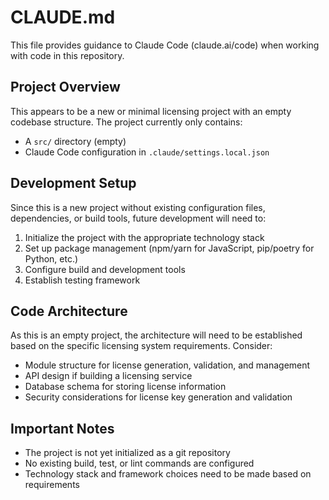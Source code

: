 # CLAUDE.md

This file provides guidance to Claude Code (claude.ai/code) when working with code in this repository.

## Project Overview

This appears to be a new or minimal licensing project with an empty codebase structure. The project currently only contains:
- A `src/` directory (empty)
- Claude Code configuration in `.claude/settings.local.json`

## Development Setup

Since this is a new project without existing configuration files, dependencies, or build tools, future development will need to:

1. Initialize the project with the appropriate technology stack
2. Set up package management (npm/yarn for JavaScript, pip/poetry for Python, etc.)
3. Configure build and development tools
4. Establish testing framework

## Code Architecture

As this is an empty project, the architecture will need to be established based on the specific licensing system requirements. Consider:

- Module structure for license generation, validation, and management
- API design if building a licensing service
- Database schema for storing license information
- Security considerations for license key generation and validation

## Important Notes

- The project is not yet initialized as a git repository
- No existing build, test, or lint commands are configured
- Technology stack and framework choices need to be made based on requirements